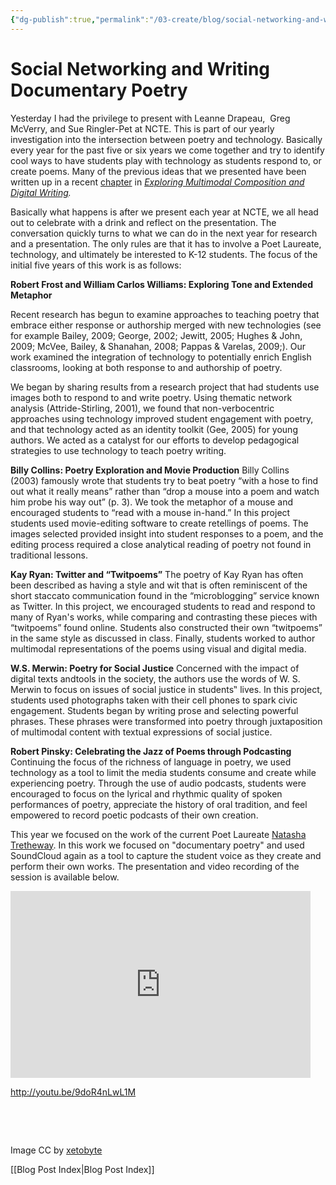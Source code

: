 ```yaml
---
{"dg-publish":true,"permalink":"/03-create/blog/social-networking-and-writing-documentary-poetry/","title":"Social Networking and Writing Documentary Poetry","tags":["ncte","poetry","soundcloud"]}
---
```


# Social Networking and Writing Documentary Poetry

Yesterday I had the privilege to present with Leanne Drapeau,  Greg McVerry, and Sue Ringler-Pet at NCTE. This is part of our yearly investigation into the intersection between poetry and technology. Basically every year for the past five or six years we come together and try to identify cool ways to have students play with technology as students respond to, or create poems. Many of the previous ideas that we presented have been written up in a recent [chapter](http://wiobyrne.com/writing-technology-book-chapter-proposals/) in _[Exploring Multimodal Composition and Digital Writing](http://www.igi-global.com/book/exploring-multimodal-composition-digital-writing/75468)._ 

Basically what happens is after we present each year at NCTE, we all head out to celebrate with a drink and reflect on the presentation. The conversation quickly turns to what we can do in the next year for research and a presentation. The only rules are that it has to involve a Poet Laureate, technology, and ultimately be interested to K-12 students. The focus of the initial five years of this work is as follows:

**Robert Frost and William Carlos Williams: Exploring Tone and Extended Metaphor**

Recent research has begun to examine approaches to teaching poetry that embrace either response or authorship merged with new technologies (see for example Bailey, 2009; George, 2002; Jewitt, 2005; Hughes & John, 2009; McVee, Bailey, & Shanahan, 2008; Pappas & Varelas, 2009;). Our work examined the integration of technology to potentially enrich English classrooms, looking at both response to and authorship of poetry.

We began by sharing results from a research project that had students use images both to respond to and write poetry. Using thematic network analysis (Attride-Stirling, 2001), we found that non-verbocentric approaches using technology improved student engagement with poetry, and that technology acted as an identity toolkit (Gee, 2005) for young authors. We acted as a catalyst for our efforts to develop pedagogical strategies to use technology to teach poetry writing.

**Billy Collins: Poetry Exploration and Movie Production** Billy Collins (2003) famously wrote that students try to beat poetry “with a hose to find out what it really means” rather than “drop a mouse into a poem and watch him probe his way out” (p. 3). We took the metaphor of a mouse and encouraged students to “read with a mouse in-hand.” In this project students used movie-editing software to create retellings of poems. The images selected provided insight into student responses to a poem, and the editing process required a close analytical reading of poetry not found in traditional lessons.

**Kay Ryan: Twitter and “Twitpoems”** The poetry of Kay Ryan has often been described as having a style and wit that is often reminiscent of the short staccato communication found in the “microblogging” service known as Twitter. In this project, we encouraged students to read and respond to many of Ryan's works, while comparing and contrasting these pieces with “twitpoems” found online. Students also constructed their own “twitpoems” in the same style as discussed in class. Finally, students worked to author multimodal representations of the poems using visual and digital media.

**W.S. Merwin: Poetry for Social Justice** Concerned with the impact of digital texts andtools in the society, the authors use the words of W. S. Merwin to focus on issues of social justice in students‟ lives. In this project, students used photographs taken with their cell phones to spark civic engagement. Students began by writing prose and selecting powerful phrases. These phrases were transformed into poetry through juxtaposition of multimodal content with textual expressions of social justice.

**Robert Pinsky: Celebrating the Jazz of Poems through Podcasting** Continuing the focus of the richness of language in poetry, we used technology as a tool to limit the media students consume and create while experiencing poetry. Through the use of audio podcasts, students were encouraged to focus on the lyrical and rhythmic quality of spoken performances of poetry, appreciate the history of oral tradition, and feel empowered to record poetic podcasts of their own creation.

This year we focused on the work of the current Poet Laureate [Natasha Tretheway](http://en.wikipedia.org/wiki/Natasha_Trethewey). In this work we focused on "documentary poetry" and used SoundCloud again as a tool to capture the student voice as they create and perform their own works. The presentation and video recording of the session is available below.

<iframe src="https://docs.google.com/presentation/d/1HVxZ9JGv5daBIuWn8tbZqzRc0vk2SEsnGIae-Me6mtM/embed?start=false&amp;loop=false&amp;delayms=3000" height="299" width="480" allowfullscreen="true" frameborder="0"></iframe>

http://youtu.be/9doR4nLwL1M

 

 

Image CC by [xetobyte](http://xetobyte.deviantart.com/art/A-Silent-Poetry-283312093)

[[Blog Post Index\|Blog Post Index]]